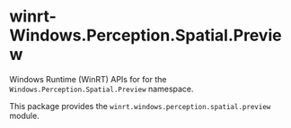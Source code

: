 <!-- warning: Please don't edit this file. It was automatically generated. -->

# winrt-Windows.Perception.Spatial.Preview

Windows Runtime (WinRT) APIs for for the `Windows.Perception.Spatial.Preview` namespace.

This package provides the `winrt.windows.perception.spatial.preview` module.
